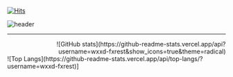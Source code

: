 [![Hits](https://hits.seeyoufarm.com/api/count/incr/badge.svg?url=https%3A%2F%2Fgithub.com%2Fwxxd-fxrest&count_bg=%2379C83D&title_bg=%23555555&icon=waze.svg&icon_color=%23E7E7E7&title=hits&edge_flat=false)](https://hits.seeyoufarm.com)

![header](https://capsule-render.vercel.app/api?type=venom&color=c1ccc8&text=WOOD)

--- 

<div align="right">
![GitHub stats](https://github-readme-stats.vercel.app/api?username=wxxd-fxrest&show_icons=true&theme=radical)
</div>
![Top Langs](https://github-readme-stats.vercel.app/api/top-langs/?username=wxxd-fxrest)]



